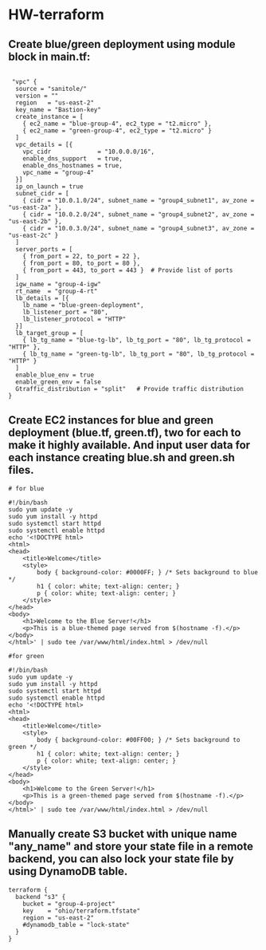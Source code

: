 # HW-terraform

## Create blue/green deployment using module block in main.tf:

```hcl

 "vpc" {
  source = "sanitole/"
  version = ""
  region   = "us-east-2"
  key_name = "Bastion-key"
  create_instance = [
    { ec2_name = "blue-group-4", ec2_type = "t2.micro" },
    { ec2_name = "green-group-4", ec2_type = "t2.micro" }
  ]
  vpc_details = [{
    vpc_cidr             = "10.0.0.0/16",
    enable_dns_support   = true,
    enable_dns_hostnames = true,
    vpc_name = "group-4"
  }]
  ip_on_launch = true
  subnet_cidr = [
    { cidr = "10.0.1.0/24", subnet_name = "group4_subnet1", av_zone = "us-east-2a" },
    { cidr = "10.0.2.0/24", subnet_name = "group4_subnet2", av_zone = "us-east-2b" },
    { cidr = "10.0.3.0/24", subnet_name = "group4_subnet3", av_zone = "us-east-2c" }
  ]
  server_ports = [
    { from_port = 22, to_port = 22 },
    { from_port = 80, to_port = 80 },
    { from_port = 443, to_port = 443 }  # Provide list of ports             
  ]
  igw_name = "group-4-igw"
  rt_name  = "group-4-rt"
  lb_details = [{
    lb_name = "blue-green-deployment",
    lb_listener_port = "80",
    lb_listener_protocol = "HTTP"  
  }]
  lb_target_group = [
    { lb_tg_name = "blue-tg-lb", lb_tg_port = "80", lb_tg_protocol = "HTTP" },
    { lb_tg_name = "green-tg-lb", lb_tg_port = "80", lb_tg_protocol = "HTTP" }
  ]
  enable_blue_env = true
  enable_green_env = false
  Gtraffic_distribution = "split"   # Provide traffic distribution
}
```

## Create EC2 instances for blue and green deployment (blue.tf, green.tf), two for each to make it highly available. And input user data for each instance creating blue.sh and green.sh files.

```hcl
# for blue

#!/bin/bash
sudo yum update -y
sudo yum install -y httpd
sudo systemctl start httpd
sudo systemctl enable httpd
echo '<!DOCTYPE html>
<html>
<head>
    <title>Welcome</title>
    <style>
        body { background-color: #0000FF; } /* Sets background to blue */
        h1 { color: white; text-align: center; }
        p { color: white; text-align: center; }
    </style>
</head>
<body>
    <h1>Welcome to the Blue Server!</h1>
    <p>This is a blue-themed page served from $(hostname -f).</p>
</body>
</html>' | sudo tee /var/www/html/index.html > /dev/null
```

```hcl
#for green

#!/bin/bash
sudo yum update -y
sudo yum install -y httpd
sudo systemctl start httpd
sudo systemctl enable httpd
echo '<!DOCTYPE html>
<html>
<head>
    <title>Welcome</title>
    <style>
        body { background-color: #00FF00; } /* Sets background to green */
        h1 { color: white; text-align: center; }
        p { color: white; text-align: center; }
    </style>
</head>
<body>
    <h1>Welcome to the Green Server!</h1>
    <p>This is a green-themed page served from $(hostname -f).</p>
</body>
</html>' | sudo tee /var/www/html/index.html > /dev/null
```
## Manually create S3 bucket with unique name "any_name" and store your state file in a remote backend, you can also lock your state file by using DynamoDB table.

```hcl
terraform {
  backend "s3" {
    bucket = "group-4-project"
    key    = "ohio/terraform.tfstate"
    region = "us-east-2"
    #dynamodb_table = "lock-state"
  }
}
```